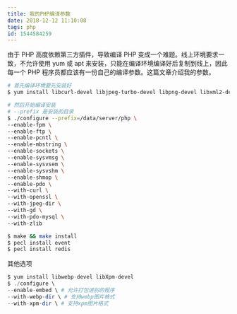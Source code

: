 ```yaml
---
title: 我的PHP编译参数
date: 2018-12-12 11:10:08
tags: php
id: 1544584259
---
```

由于 PHP 高度依赖第三方插件，导致编译 PHP 变成一个难题。线上环境要求一致，不允许使用 yum 或 apt 来安装，只能在编译环境编译好后复制到线上，因此每一个 PHP 程序员都应该有一份自己的编译参数。这篇文章介绍我的参数。

```sh
# 首先编译环境要先安装好
$ yum install libcurl-devel libjpeg-turbo-devel libpng-devel libxml2-devel openssl-devel zlib-devel

# 然后开始编译安装
# --prefix 是安装的目录
$ ./configure --prefix=/data/server/php \
--enable-fpm \
--enable-ftp \
--enable-pcntl \
--enable-mbstring \
--enable-sockets \
--enable-sysvmsg \
--enable-sysvsem \
--enable-sysvshm \
--enable-shmop \
--enable-pdo \
--with-curl \
--with-openssl \
--with-jpeg-dir \
--with-gd \
--with-pdo-mysql \
--with-zlib

$ make && make install
$ pecl install event
$ pecl install redis
```

其他选项
```php
$ yum install libwebp-devel libXpm-devel
$ ./configure \
--enable-embed \ # 允许打包进别的程序
--with-webp-dir \ # 支持webp图片格式
--with-xpm-dir \ # 支持xpm图片格式
```